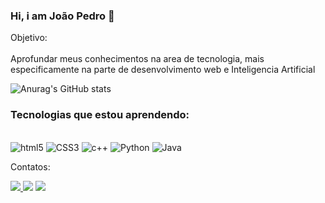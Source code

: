 ### Hi, i am João Pedro 👋

<p align="left">Objetivo:<br><br>Aprofundar meus conhecimentos na area de tecnologia, mais especificamente na 
parte de desenvolvimento web e Inteligencia Artificial 


![Anurag's GitHub stats](https://github-readme-stats.vercel.app/api?username=Mnzss1133&show_icons=true&theme=radical)

### Tecnologias que estou aprendendo:

<div style="display: inline_block"><br/>
<img  alt="html5" src="https://img.shields.io/badge/HTML5-E34F26?style=for-the-badge&logo=html5&logoColor=white"/> 
<img alt="CSS3" src ="https://img.shields.io/badge/CSS3-1572B6?style=for-the-badge&logo=css3&logoColor=white">
<img alt="c++" src="https://img.shields.io/badge/C%2B%2B-00599C?style=for-the-badge&logo=c%2B%2B&logoColor=white">
<img alt="Python" src="https://img.shields.io/badge/Python-3776AB?style=for-the-badge&logo=python&logoColor=white">
<img alt="Java" src="https://img.shields.io/badge/Java-ED8B00?style=for-the-badge&logo=openjdk&logoColor=white">

</div>

Contatos:

<div> 
<a href="https://www.instagram.com/jp_mnzs" target="_blank"><img src="https://img.shields.io/badge/-Instagram-%23E4405F?style=for-the-badge&logo=instagram&logoColor=white">
</a>
<a href="https://www.linkedin.com/in/joao-pedro-menezes-a408b9260/" target="_blank"><img src="https://img.shields.io/badge/-LinkedIn-%230077B5?style=for-the-badge&logo=linkedin&logoColor=white"  target="_blank"></a> 
<a href = "mailto:contato.joaopedromenezes890@gmail.com"> <img src="https://img.shields.io/badge/-Gmail-%23333?style=for-the-badge&logo=gmail&logoColor=white" target="_blank"></a>


</div>&nbsp;&nbsp;
